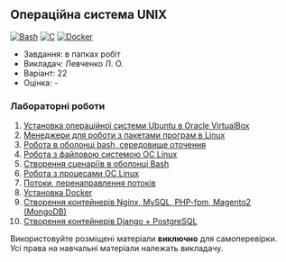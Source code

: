 ## Операційна система UNIX

[![Bash](https://img.shields.io/badge/Bash-374B42?style=for-the-badge&logo=gnubash&logoColor=white)](#)
[![C](https://img.shields.io/badge/C-7B8794?style=for-the-badge&logo=c&logoColor=white)](#)
[![Docker](https://img.shields.io/badge/Docker-082135?style=for-the-badge&logo=docker&logoColor=2496EE)](#)

- Завдання: в папках робіт
- Викладач: Левченко Л. О.
- Варіант: 22 
- Оцінка: -

### Лабораторні роботи
 1. [Установка операційної системи Ubuntu в Oracle VirtualBox](./Lab1/)<br>
 2. [Менеджери для роботи з пакетами програм в Linux](./Lab2/)<br>
 3. [Робота в оболонці bash, середовище оточення](./Lab3/)<br>
 4. [Робота з файловою системою ОС Linux](./Lab4/)<br>
 5. [Створення сценаріїв в оболонці Bash](./Lab5/)<br>
 6. [Робота з процесами ОС Linux](./Lab6/)<br>
 7. [Потоки, перенаправлення потоків](./Lab7/)<br>
 8. [Установка Docker](./Lab8/)<br>
 9. [Створення контейнерів Nginx, MySQL, PHP-fpm, Magento2 (MongoDB)](./Lab9-1/)<br>
 10. [Створення контейнерів Django + PostgreSQL](./Lab9-2/)<br>

Використовуйте розміщені матеріали **виключно** для самоперевірки.<br>
Усі права на навчальні матеріали належать викладачу.